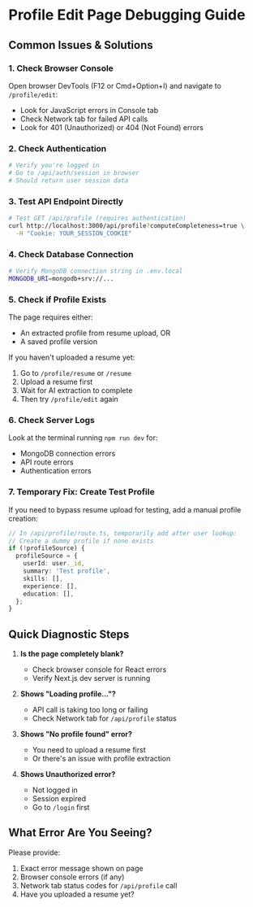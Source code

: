 # Profile Edit Page Debugging Guide

## Common Issues & Solutions

### 1. Check Browser Console

Open browser DevTools (F12 or Cmd+Option+I) and navigate to `/profile/edit`:

- Look for JavaScript errors in Console tab
- Check Network tab for failed API calls
- Look for 401 (Unauthorized) or 404 (Not Found) errors

### 2. Check Authentication

```bash
# Verify you're logged in
# Go to /api/auth/session in browser
# Should return user session data
```

### 3. Test API Endpoint Directly

```bash
# Test GET /api/profile (requires authentication)
curl http://localhost:3000/api/profile?computeCompleteness=true \
  -H "Cookie: YOUR_SESSION_COOKIE"
```

### 4. Check Database Connection

```bash
# Verify MongoDB connection string in .env.local
MONGODB_URI=mongodb+srv://...
```

### 5. Check if Profile Exists

The page requires either:

- An extracted profile from resume upload, OR
- A saved profile version

If you haven't uploaded a resume yet:

1. Go to `/profile/resume` or `/resume`
2. Upload a resume first
3. Wait for AI extraction to complete
4. Then try `/profile/edit` again

### 6. Check Server Logs

Look at the terminal running `npm run dev` for:

- MongoDB connection errors
- API route errors
- Authentication errors

### 7. Temporary Fix: Create Test Profile

If you need to bypass resume upload for testing, add a manual profile creation:

```typescript
// In /api/profile/route.ts, temporarily add after user lookup:
// Create a dummy profile if none exists
if (!profileSource) {
  profileSource = {
    userId: user._id,
    summary: 'Test profile',
    skills: [],
    experience: [],
    education: [],
  };
}
```

## Quick Diagnostic Steps

1. **Is the page completely blank?**
   - Check browser console for React errors
   - Verify Next.js dev server is running

2. **Shows "Loading profile..."?**
   - API call is taking too long or failing
   - Check Network tab for `/api/profile` status

3. **Shows "No profile found" error?**
   - You need to upload a resume first
   - Or there's an issue with profile extraction

4. **Shows Unauthorized error?**
   - Not logged in
   - Session expired
   - Go to `/login` first

## What Error Are You Seeing?

Please provide:

1. Exact error message shown on page
2. Browser console errors (if any)
3. Network tab status codes for `/api/profile` call
4. Have you uploaded a resume yet?
